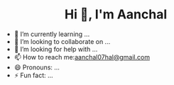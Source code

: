  <h1 align="center"> Hi 👋, I'm Aanchal</h1>

- 🌱 I’m currently learning ...
- 👯 I’m looking to collaborate on ...
- 🤔 I’m looking for help with ...
- 📫 How to reach me:aanchal07hal@gmail.com
- 😄 Pronouns: ...
- ⚡ Fun fact: ...
